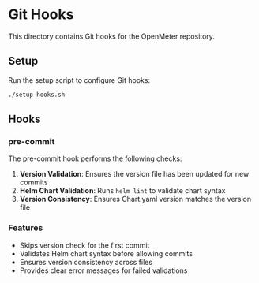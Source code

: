 # Git Hooks

This directory contains Git hooks for the OpenMeter repository.

## Setup

Run the setup script to configure Git hooks:

```bash
./setup-hooks.sh
```

## Hooks

### pre-commit

The pre-commit hook performs the following checks:

1. **Version Validation**: Ensures the version file has been updated for new commits
2. **Helm Chart Validation**: Runs `helm lint` to validate chart syntax
3. **Version Consistency**: Ensures Chart.yaml version matches the version file

### Features

- Skips version check for the first commit
- Validates Helm chart syntax before allowing commits
- Ensures version consistency across files
- Provides clear error messages for failed validations
